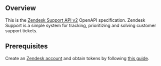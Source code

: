 ## Overview

This is the [Zendesk Support API v2](https://developer.zendesk.com/api-reference/) OpenAPI specification. Zendesk Support is a simple system for tracking, prioritizing and solving customer support tickets.
## Prerequisites

 Create an [Zendesk account](https://www.zendesk.com/) and obtain tokens by following [this guide](https://developer.zendesk.com/api-reference/ticketing/introduction/#security-and-authentication).
